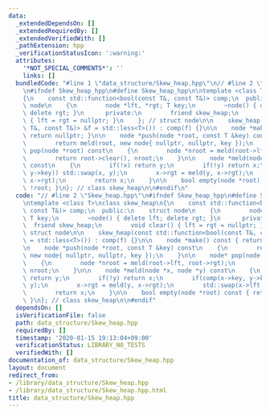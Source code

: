 ```yaml
---
data:
  _extendedDependsOn: []
  _extendedRequiredBy: []
  _extendedVerifiedWith: []
  _pathExtension: hpp
  _verificationStatusIcon: ':warning:'
  attributes:
    '*NOT_SPECIAL_COMMENTS*': ''
    links: []
  bundledCode: "#line 1 \"data_structure/Skew_heap.hpp\"\n// #line 2 \"Skew_heap.hpp\"\
    \n#ifndef Skew_heap_hpp\n#define Skew_heap_hpp\n\ntemplate <class T>\nclass skew_heap\n\
    {\n    const std::function<bool(const T&, const T&)> comp;\n  public:\n    struct\
    \ node\n    {\n        node *lft, *rgt; T key;\n        ~node() { delete lft;\
    \ delete rgt; }\n      private:\n        friend skew_heap;\n        void clear()\
    \ { lft = rgt = nullptr; }\n    }; // struct node\n\n    skew_heap(const std::function<bool(const\
    \ T&, const T&)> &f = std::less<T>()) : comp(f) {}\n\n    node *make() const {\
    \ return nullptr; }\n\n    node *push(node *root, const T &key) const\n    {\n\
    \        return meld(root, new node{ nullptr, nullptr, key });\n    }\n\n    node*\
    \ pop(node *root) const\n    {\n        node *nroot = meld(root->lft, root->rgt);\n\
    \        return root->clear(), nroot;\n    }\n\n    node *meld(node *x, node *y)\
    \ const\n    {\n        if(!x) return y;\n        if(!y) return x;\n        if(comp(x->key,\
    \ y->key)) std::swap(x, y);\n        x->rgt = meld(y, x->rgt);\n        std::swap(x->lft,\
    \ x->rgt);\n        return x;\n    }\n\n    bool empty(node *root) const { return\
    \ !root; }\n}; // class skew_heap\n\n#endif\n"
  code: "// #line 2 \"Skew_heap.hpp\"\n#ifndef Skew_heap_hpp\n#define Skew_heap_hpp\n\
    \ntemplate <class T>\nclass skew_heap\n{\n    const std::function<bool(const T&,\
    \ const T&)> comp;\n  public:\n    struct node\n    {\n        node *lft, *rgt;\
    \ T key;\n        ~node() { delete lft; delete rgt; }\n      private:\n      \
    \  friend skew_heap;\n        void clear() { lft = rgt = nullptr; }\n    }; //\
    \ struct node\n\n    skew_heap(const std::function<bool(const T&, const T&)> &f\
    \ = std::less<T>()) : comp(f) {}\n\n    node *make() const { return nullptr; }\n\
    \n    node *push(node *root, const T &key) const\n    {\n        return meld(root,\
    \ new node{ nullptr, nullptr, key });\n    }\n\n    node* pop(node *root) const\n\
    \    {\n        node *nroot = meld(root->lft, root->rgt);\n        return root->clear(),\
    \ nroot;\n    }\n\n    node *meld(node *x, node *y) const\n    {\n        if(!x)\
    \ return y;\n        if(!y) return x;\n        if(comp(x->key, y->key)) std::swap(x,\
    \ y);\n        x->rgt = meld(y, x->rgt);\n        std::swap(x->lft, x->rgt);\n\
    \        return x;\n    }\n\n    bool empty(node *root) const { return !root;\
    \ }\n}; // class skew_heap\n\n#endif"
  dependsOn: []
  isVerificationFile: false
  path: data_structure/Skew_heap.hpp
  requiredBy: []
  timestamp: '2020-01-15 19:13:04+09:00'
  verificationStatus: LIBRARY_NO_TESTS
  verifiedWith: []
documentation_of: data_structure/Skew_heap.hpp
layout: document
redirect_from:
- /library/data_structure/Skew_heap.hpp
- /library/data_structure/Skew_heap.hpp.html
title: data_structure/Skew_heap.hpp
---
```

